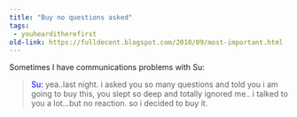 ```yaml
---
title: "Buy no questions asked"
tags:
 - youhearditherefirst
old-link: https://fulldecent.blogspot.com/2010/09/most-important.html
---
```


Sometimes I have communications problems with Su:

> <span style="color:blue;">Su:</span> yea..last night. i asked you so many questions and told you i am going to buy this, you slept so deep and totally ignored me.. i talked to you a lot...but no reaction. so i decided to buy it.
